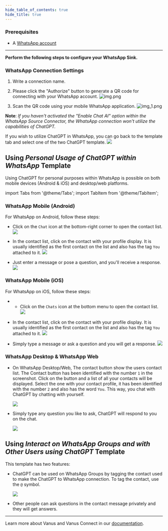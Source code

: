 ```yaml
--- 
hide_table_of_contents: true
hide_title: true
---
```


### Prerequisites

- A [WhatsApp account](https://www.whatsapp.com)

---

**Perform the following steps to configure your WhatsApp Sink.**

### WhatsApp Connection Settings

1. Write a connection name.

2. Please click the "Authorize" button to generate a QR code for connecting with your WhatsApp account. 
![img.png](images/img.png)
3. Scan the QR code using your mobile WhatsApp application.
![img_1.png](images/img_3.png)

**Note**: *If you haven't activated the "Enable Chat AI" option within the WhatsApp Source Connector, the WhatsApp connection won't utilize the capabilities of ChatGPT.*

If you wish to utilize ChatGPT in WhatsApp, you can go back to the template tab and select one of the two ChatGPT template.
![](images/whatsapp-template.png)

## Using *Personal Usage of ChatGPT within WhatsApp* Template

Using ChatGPT for personal purposes within WhatsApp is possible on both mobile devices (Android & iOS) and desktop/web platforms.

import Tabs from '@theme/Tabs';
import TabItem from '@theme/TabItem';

<Tabs>
<TabItem label="Android" value="authentication-via-google">

### WhatsApp Mobile (Android)
For WhatsApp on Android, follow these steps:

- Click on the `Chat` icon at the bottom-right corner to open the contact list.
![](images/mobile-1.png)

- In the contact list, click on the contact with your profile display. It is usually identified as the first contact on the list and also has the tag `You` attached to it.
![](images/mobile-2.png)

- Just enter a message or pose a question, and you'll receive a response.
![](images/mobile-3.png)

</TabItem>
<TabItem label="iOS" value="i-os">

### WhatsApp Mobile (iOS)
For WhatsApp on iOS, follow these steps:

- - Click on the `Chats` icon at the bottom menu to open the contact list.
![](images/mobile-1-ios.png)

- In the contact list, click on the contact with your profile display. It is usually identified as the first contact on the list and also has the tag `You` attached to it.
![](images/mobile-2-ios.png)

- Simply type a message or ask a question and you will get a response.
![](images/mobile-3-ios.png)

</TabItem>
<TabItem label="Web" value="web">

### WhatsApp Desktop & WhatsApp Web
- On WhatsApp Desktop/Web, The contact button show the users contact list. The Contact button has been identified with the number `1` in the screenshot. Click on the button and a list of all your contacts will be displayed. Select the one with your contact profile, it has been identified with the number `2` and also has the word `You`. This way, you chat with ChatGPT by chatting with yourself.

    ![](images/chat-whatsapp-connect.png)

- Simply type any question you like to ask, ChatGPT will respond to you on the chat.

    ![](images/chat-whatsapp.png)

</TabItem>
</Tabs>

## Using *Interact on WhatsApp Groups and with Other Users using ChatGPT* Template

This template has two features:
- ChatGPT can be used on WhatsApp Groups by tagging the contact used to make the ChatGPT to WhatsApp connection. To tag the contact, use the `@` symbol.

    ![](images/chat-whatsapp-group.png)

- Other people can ask questions in the contact message privately and they will get answers.



---

Learn more about Vanus and Vanus Connect in our [documentation](https://docs.vanus.ai).
